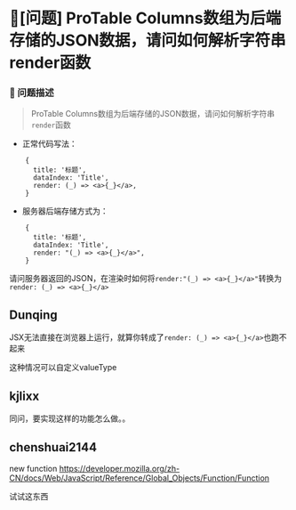 # 🧐[问题] ProTable Columns数组为后端存储的JSON数据，请问如何解析字符串render函数

### 🧐 问题描述

> ProTable Columns数组为后端存储的JSON数据，请问如何解析字符串`render`函数

- 正常代码写法：

```
    {
      title: '标题',
      dataIndex: 'Title',
      render: (_) => <a>{_}</a>,
    }
```

- 服务器后端存储方式为：

```
    {
      title: '标题',
      dataIndex: 'Title',
      render: "(_) => <a>{_}</a>",
    }
```

请问服务器返回的JSON，在渲染时如何将`render:"(_) => <a>{_}</a>"`转换为 `render: (_) => <a>{_}</a> `

## Dunqing

JSX无法直接在浏览器上运行，就算你转成了`render: (_) => <a>{_}</a>`也跑不起来

这种情况可以自定义valueType

## kjlixx

同问，要实现这样的功能怎么做。。

## chenshuai2144

new function
https://developer.mozilla.org/zh-CN/docs/Web/JavaScript/Reference/Global_Objects/Function/Function

试试这东西
